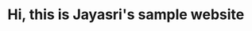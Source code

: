 
<!DOCTYPE html>
<html>
<head>
    <title>Jayasri's Sample Website</title>
</head>
<body>
    <h1>Hi, this is Jayasri's sample website</h1>
</body>
</html>
